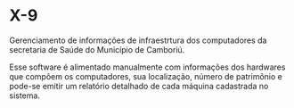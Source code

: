 # X-9

Gerenciamento de informações de infraestrtura dos computadores da secretaria de Saúde do Município de Camboriú.

Esse software é alimentado manualmente com informações dos hardwares que compõem os computadores, sua localização, número de patrimônio e pode-se emitir um relatório detalhado de cada máquina cadastrada no sistema.
